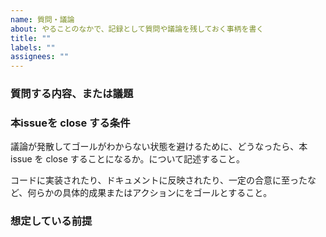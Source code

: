 ```yaml
---
name: 質問・議論
about: やることのなかで、記録として質問や議論を残しておく事柄を書く
title: ""
labels: ""
assignees: ""
---
```


### 質問する内容、または議題

### 本issueを close する条件

議論が発散してゴールがわからない状態を避けるために、どうなったら、本 issue を close することになるか。について記述すること。

コードに実装されたり、ドキュメントに反映されたり、一定の合意に至ったなど、何らかの具体的成果またはアクションにをゴールとすること。

### 想定している前提
